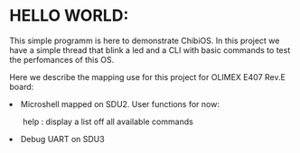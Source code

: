 HELLO WORLD:
====

This simple programm is here to demonstrate ChibiOS.
In this project we have a simple thread that blink a led and a CLI with basic
commands to test the perfomances of this OS.

Here we describe the mapping use for this project for OLIMEX E407 Rev.E board:

<li>Microshell mapped on SDU2. User functions for now:</li>
<ul>help : display a list off all available commands</ul>

<li>Debug UART on SDU3</li>
